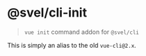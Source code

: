 # @svel/cli-init

> `vue init` command addon for `@svel/cli`

This is simply an alias to the old `vue-cli@2.x`.
